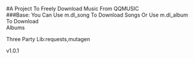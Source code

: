 #A Project To Freely Download Music From QQMUSIC    
###Base:
You Can Use m.dl_song To Download Songs Or Use m.dl_album To Download   
Albums  




Three Party Lib:requests,mutagen

v1.0.1







                                                       
                                                       
                                                                        